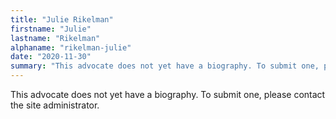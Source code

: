 ```yaml
---
title: "Julie Rikelman"
firstname: "Julie"
lastname: "Rikelman"
alphaname: "rikelman-julie"
date: "2020-11-30"
summary: "This advocate does not yet have a biography. To submit one, please contact the site administrator."
---
```

This advocate does not yet have a biography. To submit one, please contact the site administrator.

